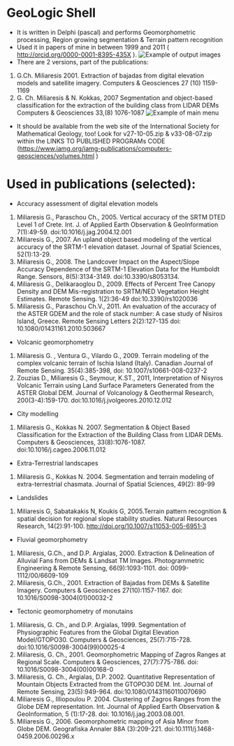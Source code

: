 # GeoLogic Shell
* It is written in Delphi (pascal) and performs  Geomorphometric processing, Region growing segmentation & Terrain pattern recognition
* Used it in papers of mine in between 1999 and 2011 ( http://orcid.org/0000-0001-8395-435X ). 
 ![Example of output images](https://github.com/miliaresis/GeoLogic_Shell/blob/master/geologic_shell.png)
* There are 2 versions, part of the publications:
1. G.Ch. Miliaresis 2001. Extraction of bajadas from digital elevation models and satellite imagery. Computers & Geosciences 27 (10) 1159-1169
2. G. Ch. Miliaresis & N. Kokkas, 2007 Segmentation and object-based classification for the extraction of the building class from LIDAR DEMs Computers & Geosciences 33,(8) 1076-1087
 ![Example of main menu](https://github.com/miliaresis/GeoLogic_Shell/blob/master/recipes.PNG)
* It should be available from the web site of the International Society for Mathematical Geology, too! Look for v27-10-05.zip & v33-08-07.zip within the LINKS TO PUBLISHED PROGRAMs CODE (https://www.iamg.org/iamg-publications/computers-geosciences/volumes.html )  
# Used in publications (selected):
* Accuracy assessment of digital elevation models
1. Miliaresis G., Paraschou Ch., 2005. Vertical accuracy of the SRTM DTED Level 1 of Crete. Int. J. of Applied Earth Observation & GeoInformation 7(1):49-59. doi:10.1016/j.jag.2004.12.001
1. Miliaresis G., 2007. An upland object based modeling of the vertical accuracy of the SRTM-1 elevation dataset. Journal of Spatial Sciences, 52(1):13-29.
1. Miliaresis G., 2008. The Landcover Impact on the Aspect/Slope Accuracy Dependence of the SRTM-1 Elevation Data for the Humboldt Range. Sensors, 8(5):3134-3149. doi:10.3390/s8053134. 
1. Miliaresis G., Delikaraoglou D., 2009. Effects of Percent Tree Canopy Density and DEM Mis-registration to SRTM/NED Vegetation Height Estimates. Remote Sensing. 1(2):36-49 doi:10.3390/rs1020036 
1. Miliaresis G., Paraschou Ch.V., 2011. An evaluation of the accuracy of the ASTER GDEM and the role of stack number: A case study of Nisiros Island, Greece. Remote Sensing Letters  2(2):127-135  doi: 10.1080/01431161.2010.503667 
* Volcanic geomorphometry
1. Miliaresis G. , Ventura G., Vilardo G., 2009. Terrain modeling of the complex volcanic terrain of Ischia Island (Italy). Canadian Journal of Remote Sensing. 35(4):385-398, doi: 10.1007/s10661-008-0237-2
1. Zouzias D., Miliaresis G., Seymour, K.ST., 2011, Interpretation of Nisyros Volcanic Terrain using Land Surface Parameters Generated from the ASTER Global DEM. Journal of Volcanology & Geothermal Research, 200(3-4):159-170. doi:10.1016/j.jvolgeores.2010.12.012
* City modelling
1. Miliaresis G., Kokkas N. 2007. Segmentation & Object Based Classification for the Extraction of the Building Class from LIDAR DEMs. Computers & Geosciences, 33(8):1076-1087. doi:10.1016/j.cageo.2006.11.012
* Extra-Terrestrial landscapes
1. Miliaresis G., Kokkas N. 2004. Segmentation and terrain modeling of extra-terrestrial chasmata. Journal of Spatial Sciences, 49(2): 89-99
* Landslides
1. Miliaresis G, Sabatakakis N, Koukis G, 2005.Terrain pattern recognition & spatial decision for regional slope stability studies. Natural Resources Research, 14(2):91-100. http://doi.org/10.1007/s11053-005-6951-3  
* Fluvial geomorphometry
1. Miliaresis, G.Ch., and D.P. Argialas, 2000. Extraction & Delineation of Alluvial Fans from DΕΜs & Landsat TM Images. Photogrammetric Engineering & Remote Sensing, 66(9):1093-1101. doi: 0099-1112/00/6609-109 
1. Miliaresis, G.Ch., 2001. Extraction of Bajadas from DEMs & Satellite Imagery. Computers & Geosciences 27(10):1157-1167. doi: 10.1016/S0098-3004(01)00032-2 
* Tectonic geomorphometry of monutains
1. Miliaresis, G. Ch., and D.P. Argialas, 1999. Segmentation of Physiographic Features from the Global Digital Elevation Model/GTOPO30. Computers & Geosciences, 25(7):715-728. doi:10.1016/S0098-3004(99)00025-4
1. Miliaresis, G. Ch., 2001. Geomorphometric Mapping of Zagros Ranges at Regional Scale. Computers & Geosciences, 27(7):775-786. doi: 10.1016/S0098-3004(00)00168-0 
1. Miliaresis, G. Ch., Argialas, D.P. 2002. Quantitative Representation of Mountain Objects Extracted from the GTOPO30 DEM. Int. Journal of Remote Sensing, 23(5):949-964. doi:10.1080/01431160110070690 
1. Miliaresis G., Illiopoulou P. 2004. Clustering of Zagros Ranges from the Globe DEM representation. Int. Journal of Applied Earth Observation & GeoInformation, 5 (1):17-28. doi:  10.1016/j.jag.2003.08.001. 
1. Miliaresis G., 2006. Geomorphometric mapping of Asia Minor from Globe DEM. Geografiska Annaler 88A (3):209-221. doi:10.1111/j.1468-0459.2006.00296.x
